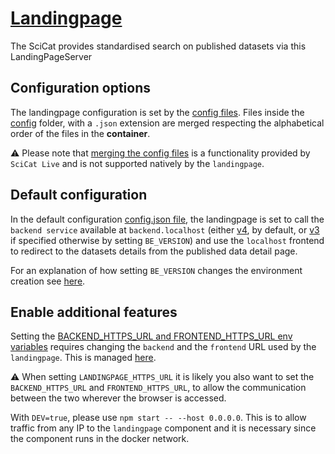 # [Landingpage](https://github.com/SciCatProject/LandingPageServer)

The SciCat provides standardised search on published datasets via this LandingPageServer

## Configuration options

The landingpage configuration is set by the [config files](./config/). Files inside the [config](./config/) folder, with a `.json` extension are merged respecting the alphabetical order of the files in the **container**. 

:warning: Please note that [merging the config files](./entrypoints/merge_json.sh) is a functionality provided by `SciCat Live` and is not supported natively by the `landingpage`. 

## Default configuration

In the default configuration [config.json file](./config/config.json), the landingpage is set to call the `backend service` available at `backend.localhost` (either [v4](../backend/services/v4/), by default, or [v3](../backend/services/v3/) if specified otherwise by setting `BE_VERSION`) and use the `localhost` frontend to redirect to the datasets details from the published data detail page.

For an explanation of how setting `BE_VERSION` changes the environment creation see [here](../../README.md#docker-compose-profiles-and-env-variables-configuration-options).

## Enable additional features

Setting the [BACKEND_HTTPS_URL and FRONTEND_HTTPS_URL env variables](../../.env) requires changing the `backend` and the `frontend` URL used by the `landingpage`. This is managed [here](./entrypoints/merge_json.sh).

:warning: When setting `LANDINGPAGE_HTTPS_URL` it is likely you also want to set the `BACKEND_HTTPS_URL` and `FRONTEND_HTTPS_URL`, to allow the communication between the two wherever the browser is accessed.

With `DEV=true`, please use `npm start -- --host 0.0.0.0`. This is to allow traffic from any IP to the `landingpage` component and it is necessary since the component runs in the docker network.

